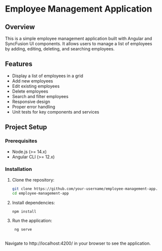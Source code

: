 # Employee Management Application

## Overview

This is a simple employee management application built with Angular and SyncFusion UI components. It allows users to manage a list of employees by adding, editing, deleting, and searching employees.

## Features

- Display a list of employees in a grid
- Add new employees
- Edit existing employees
- Delete employees
- Search and filter employees
- Responsive design
- Proper error handling
- Unit tests for key components and services

## Project Setup

### Prerequisites

- Node.js (>= 14.x)
- Angular CLI (>= 12.x)

### Installation

1. Clone the repository:

   ```bash
   git clone https://github.com/your-username/employee-management-app.git
   cd employee-management-app
2. Install dependencies:

    ```bash
    npm install

3. Run the application:

    ```bash
     ng serve
     
Navigate to http://localhost:4200/ in your browser to see the application.